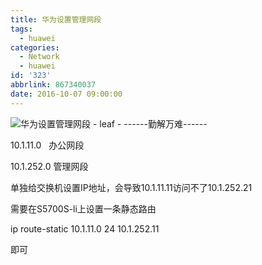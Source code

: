 ```yaml
---
title: 华为设置管理网段
tags:
  - huawei
categories:
  - Network
  - huawei
id: '323'
abbrlink: 867340037
date: 2016-10-07 09:00:00
---
```


![华为设置管理网段 - leaf - ------勤解万难------](http://img1.ph.126.net/gCjkxtw8xugDoXI-VWT8yw==/6631549351794629980.png "华为设置管理网段 - leaf - ------勤解万难------")

10.1.11.0   办公网段

10.1.252.0 管理网段

单独给交换机设置IP地址，会导致10.1.11.11访问不了10.1.252.21

需要在S5700S-li上设置一条静态路由

  

ip route-static 10.1.11.0 24 10.1.252.11

  

即可